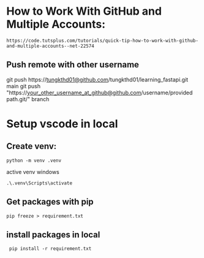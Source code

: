 # How to Work With GitHub and Multiple Accounts:

    https://code.tutsplus.com/tutorials/quick-tip-how-to-work-with-github-and-multiple-accounts--net-22574

## Push remote with other username

git push https://tungkthd01@github.com/tungkthd01/learning_fastapi.git main
git push "https://your_other_username_at_github@github.com/username/provided path.git/" branch

# Setup vscode in local

## Create venv:

`python -m venv .venv`

active venv windows

`.\.venv\Scripts\activate`

## Get packages with pip

`pip freeze > requirement.txt`

## install packages in local

` pip install -r requirement.txt`
